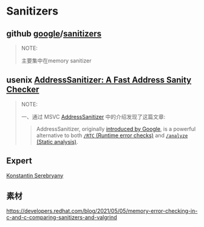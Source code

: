# Sanitizers



## github [google](https://github.com/google)/**[sanitizers](https://github.com/google/sanitizers)**

> NOTE: 
>
> 主要集中在memory sanitizer

## usenix [AddressSanitizer: A Fast Address Sanity Checker](https://www.usenix.org/conference/atc12/technical-sessions/presentation/serebryany)

> NOTE: 
>
> 一、通过 MSVC [AddressSanitizer](https://docs.microsoft.com/en-us/cpp/sanitizers/asan?view=msvc-170) 中的介绍发现了这篇文章:
>
> > AddressSanitizer, originally [introduced by Google](https://www.usenix.org/conference/atc12/technical-sessions/presentation/serebryany), is a powerful alternative to both [`/RTC` (Runtime error checks)](https://docs.microsoft.com/en-us/cpp/build/reference/rtc-run-time-error-checks?view=msvc-170) and [`/analyze` (Static analysis)](https://docs.microsoft.com/en-us/cpp/build/reference/analyze-code-analysis?view=msvc-170).
>
> 

## Expert

[Konstantin Serebryany](https://research.google/people/KonstantinSerebryany/)



## 素材

https://developers.redhat.com/blog/2021/05/05/memory-error-checking-in-c-and-c-comparing-sanitizers-and-valgrind

